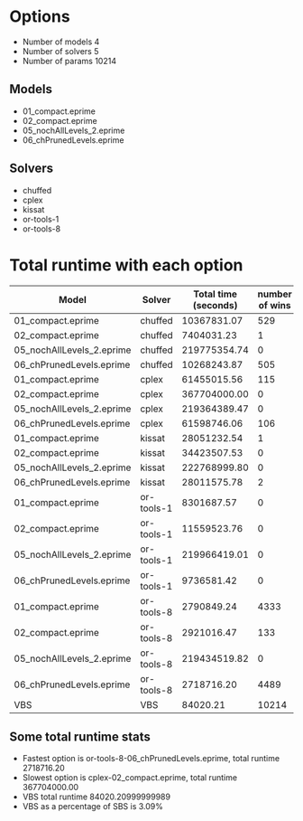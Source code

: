 

# Options

- Number of models 4
- Number of solvers 5
- Number of params 10214


## Models


 - 01_compact.eprime
 - 02_compact.eprime
 - 05_nochAllLevels_2.eprime
 - 06_chPrunedLevels.eprime


## Solvers


 - chuffed
 - cplex
 - kissat
 - or-tools-1
 - or-tools-8


# Total runtime with each option


 | Model | Solver | Total time (seconds) | number of wins | 
 | -- | -- | -- | -- | 
 | 01_compact.eprime | chuffed | 10367831.07 | 529 | 
 | 02_compact.eprime | chuffed | 7404031.23 | 1 | 
 | 05_nochAllLevels_2.eprime | chuffed | 219775354.74 | 0 | 
 | 06_chPrunedLevels.eprime | chuffed | 10268243.87 | 505 | 
 | 01_compact.eprime | cplex | 61455015.56 | 115 | 
 | 02_compact.eprime | cplex | 367704000.00 | 0 | 
 | 05_nochAllLevels_2.eprime | cplex | 219364389.47 | 0 | 
 | 06_chPrunedLevels.eprime | cplex | 61598746.06 | 106 | 
 | 01_compact.eprime | kissat | 28051232.54 | 1 | 
 | 02_compact.eprime | kissat | 34423507.53 | 0 | 
 | 05_nochAllLevels_2.eprime | kissat | 222768999.80 | 0 | 
 | 06_chPrunedLevels.eprime | kissat | 28011575.78 | 2 | 
 | 01_compact.eprime | or-tools-1 | 8301687.57 | 0 | 
 | 02_compact.eprime | or-tools-1 | 11559523.76 | 0 | 
 | 05_nochAllLevels_2.eprime | or-tools-1 | 219966419.01 | 0 | 
 | 06_chPrunedLevels.eprime | or-tools-1 | 9736581.42 | 0 | 
 | 01_compact.eprime | or-tools-8 | 2790849.24 | 4333 | 
 | 02_compact.eprime | or-tools-8 | 2921016.47 | 133 | 
 | 05_nochAllLevels_2.eprime | or-tools-8 | 219434519.82 | 0 | 
 | 06_chPrunedLevels.eprime | or-tools-8 | 2718716.20 | 4489 | 
 | VBS | VBS | 84020.21 | 10214 | 


## Some total runtime stats

 - Fastest option is or-tools-8-06_chPrunedLevels.eprime, total runtime 2718716.20
 - Slowest option is cplex-02_compact.eprime, total runtime 367704000.00
 - VBS total runtime 84020.20999999989
 - VBS as a percentage of SBS is 3.09%
